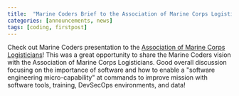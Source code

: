 ```yaml
---
title:  "Marine Coders Brief to the Association of Marine Corps Logisticians"
categories: [announcements, news]
tags: [coding, firstpost]
---
```


Check out Marine Coders presentation to the [Association of Marine Corps Logisticians](https://www.youtube.com/watch?v=XybGruUNc7s)!  This was a great opportunity to share the Marine Coders vision with the Association of Marine Corps Logisticians. Good overall discussion focusing on the importance of software and how to enable a "software engineering micro-capability" at commands to improve mission with software tools, training, DevSecOps environments, and data!
